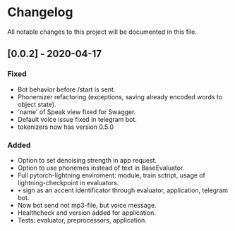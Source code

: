 # Changelog
All notable changes to this project will be documented in this file.

## [0.0.2] - 2020-04-17
### Fixed
- Bot behavior before /start is sent.
- Phonemizer refactoring (exceptions, saving already encoded words to object state).
- 'name' of Speak view fixed for Swagger.
- Default voice issue fixed in telegram bot.
- tokenizers now has version 0.5.0

### Added
- Option to set denoising strength in app request.
- Option to use phonemes instead of text in BaseEvaluator.
- Full pytorch-lightning enviroment: module, train sctript, usage of lightning-checkpoint in evaluators.
- `+` sign as an accent identificator through evaluator, application, telegram bot.
- Now bot send not mp3-file, but voice message.
- Healthcheck and version added for application.
- Tests: evaluator, preprocessors, application.